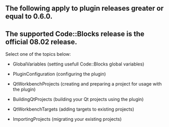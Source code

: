 ## The following apply to plugin releases greater or equal to 0.6.0. ##
## The supported Code::Blocks release is the official 08.02 release. ##

Select one of the topics below:

  * GlobalVariables (setting usefull Code::Blocks global variables)

  * PluginConfiguration (configuring the plugin)

  * QtWorkbenchProjects (creating and preparing a project for usage with the plugin)

  * BuildingQtProjects (building your Qt projects using the plugin)

  * QtWorkbenchTargets (adding targets to existing projects)

  * ImportingProjects (migrating your existing projects)